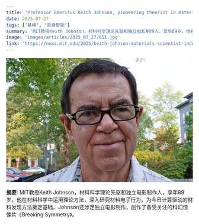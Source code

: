 ```yaml
---
title: 'Professor Emeritus Keith Johnson, pioneering theorist in materials science and independent filmmaker, dies at 89'
date: 2025-07-27
tags: ["基模", "具身智能"]
summary: 'MIT教授Keith Johnson，材料科学理论先驱和独立电影制作人，享年89岁。他在材料科学中运用理论方法，深入研究材料电子行为，为今日计算驱动的材料发现方法奠定基础。Johnson还涉足独立电影制作，创作了备受关注的科幻惊悚片《Breaking Symmetry》。'
image: 'images/articles/2025_07_27/011.jpg'
link: 'https://news.mit.edu/2025/keith-johnson-materials-scientist-independent-filmmaker-dies-0723'
---
```

![Professor Emeritus Keith Johnson, pioneering theorist in materials science and independent filmmaker, dies at 89](images/articles/2025_07_27/011.jpg)

**摘要**: MIT教授Keith Johnson，材料科学理论先驱和独立电影制作人，享年89岁。他在材料科学中运用理论方法，深入研究材料电子行为，为今日计算驱动的材料发现方法奠定基础。Johnson还涉足独立电影制作，创作了备受关注的科幻惊悚片《Breaking Symmetry》。
